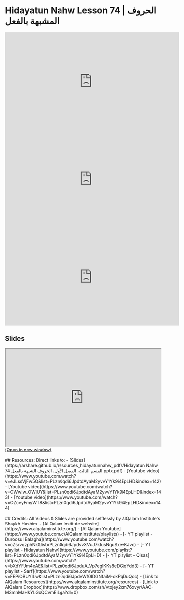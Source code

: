 # Hidayatun Nahw Lesson 74 | الحروف المشبهة بالفعل            

<iframe width="560" height="315" src="https://www.youtube-nocookie.com/embed/eJLssVjFw5Q?start=0" frameborder="0" allow="accelerometer; autoplay; encrypted-media; gyroscope; picture-in-picture" allowfullscreen="allowfullscreen"></iframe><BR>

<iframe width="560" height="315" src="https://www.youtube-nocookie.com/embed/OWwIw_OWlUY?start=0" frameborder="0" allow="accelerometer; autoplay; encrypted-media; gyroscope; picture-in-picture" allowfullscreen="allowfullscreen"></iframe><BR>

<iframe width="560" height="315" src="https://www.youtube-nocookie.com/embed/OZceyFmyWT8?start=0" frameborder="0" allow="accelerometer; autoplay; encrypted-media; gyroscope; picture-in-picture" allowfullscreen="allowfullscreen"></iframe><BR>

<h2>Slides</h2>
<div>
    <object
    data='https://arshare.github.io/resources_hidayatunnahw_pdfs/Hidayatun Nahw 74 القسم الثالث، الفصل الأول، الحروف الشبهة بالفعل.pptx.pdf'
    type="application/pdf"
    width="560"
    height="315"
    >
    <iframe
        src='https://arshare.github.io/resources_hidayatunnahw_pdfs/Hidayatun Nahw 74 القسم الثالث، الفصل الأول، الحروف الشبهة بالفعل.pptx.pdf'
        width="500"
        height="315"
    >
    <p>This browser does not support PDF!</p>
    </iframe>
    </object>
</div>
<A HREF='https://arshare.github.io/resources_hidayatunnahw_pdfs/Hidayatun Nahw 74 القسم الثالث، الفصل الأول، الحروف الشبهة بالفعل.pptx.pdf' target=_>(Open in new window)</A>
<BR><BR>
## Resources:
Direct links to:
- [Slides](https://arshare.github.io/resources_hidayatunnahw_pdfs/Hidayatun Nahw 74 القسم الثالث، الفصل الأول، الحروف الشبهة بالفعل.pptx.pdf)
- [Youtube video](https://www.youtube.com/watch?v=eJLssVjFw5Q&list=PLzn0qdi6JpdtdAyaM2yvvY1Yk9i4EpLHD&index=142)
- [Youtube video](https://www.youtube.com/watch?v=OWwIw_OWlUY&list=PLzn0qdi6JpdtdAyaM2yvvY1Yk9i4EpLHD&index=143)
- [Youtube video](https://www.youtube.com/watch?v=OZceyFmyWT8&list=PLzn0qdi6JpdtdAyaM2yvvY1Yk9i4EpLHD&index=144)
<BR><BR>
## Credits:
All Videos & Slides are provided selflessly by AlQalam Institute's Shaykh Hashim.
- [Al Qalam Institute website](https://www.alqalaminstitute.org/)
- [Al Qalam Youtube](https://www.youtube.com/c/AlQalamInstitute/playlists)
- [- YT playlist - Duroosul Balagha](https://www.youtube.com/watch?v=cZsrvqzphNk&list=PLzn0qdi6JpdvvXVuJ7kIusNquSxeyKJvc)
- [- YT playlist - Hidayatun Nahw](https://www.youtube.com/playlist?list=PLzn0qdi6JpdtdAyaM2yvvY1Yk9i4EpLHD)
- [- YT playlist - Qisas](https://www.youtube.com/watch?v=bXdYFJm4eAE&list=PLzn0qdi6JpduA_Vp7eglKKs8eDGjqYdd3)
- [- YT playlist - Sarf](https://www.youtube.com/watch?v=FEPiOBUYlLw&list=PLzn0qdi6JpdvWf0IDGNfaiM-okPqDuQoc)
- [Link to AlQalam Resources](https://www.alqalaminstitute.org/resources)
- [Link to AlQalam Dropbox](https://www.dropbox.com/sh/vtojey2cm76xvyr/AAC-M3mnMaHkYLGxQCvmEiLga?dl=0)
